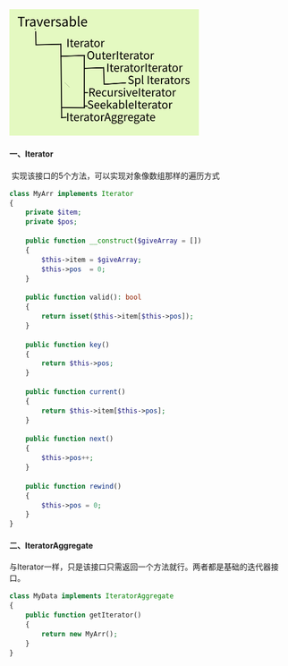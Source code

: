 <img src="20220708Iterator/Drawing.png" alt="php 可遍历和迭代器" style="zoom:50%;" />

#### 一、Iterator

​		实现该接口的5个方法，可以实现对象像数组那样的遍历方式

````php
class MyArr implements Iterator
{
    private $item;
    private $pos;

    public function __construct($giveArray = [])
    {
        $this->item = $giveArray;
        $this->pos  = 0;
    }

    public function valid(): bool
    {
        return isset($this->item[$this->pos]);
    }

    public function key()
    {
        return $this->pos;
    }

    public function current()
    {
        return $this->item[$this->pos];
    }

    public function next()
    {
        $this->pos++;
    }

    public function rewind()
    {
        $this->pos = 0;
    }
}
````

#### 二、IteratorAggregate

​		与Iterator一样，只是该接口只需返回一个方法就行。两者都是基础的迭代器接口。

```php
class MyData implements IteratorAggregate
{
    public function getIterator()
    {
        return new MyArr();
    }
}
```



















